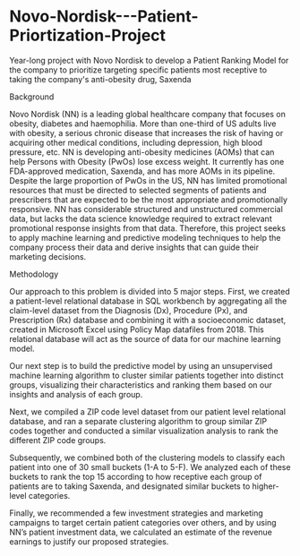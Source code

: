 # Novo-Nordisk---Patient-Priortization-Project
Year-long project with Novo Nordisk to develop a Patient Ranking Model for the company to prioritize targeting specific patients most receptive to taking the company's anti-obesity drug, Saxenda

Background

Novo Nordisk (NN) is a leading global healthcare company that focuses on obesity, diabetes and haemophilia. More than one-third of US adults live with obesity, a serious chronic disease that increases the risk of having or acquiring other medical conditions, including depression, high blood pressure, etc. NN is developing anti-obesity medicines (AOMs) that can help Persons with Obesity (PwOs) lose excess weight. It currently has one FDA-approved medication, Saxenda, and has more AOMs in its pipeline. Despite the large proportion of PwOs in the US, NN has limited promotional resources that must be directed to selected segments of patients and prescribers that are expected to be the most appropriate and promotionally responsive. NN has considerable structured and unstructured commercial data, but lacks the data science knowledge required to extract relevant promotional response insights from that data. Therefore, this project seeks to apply machine learning and predictive modeling techniques to help the company process their data and derive insights that can guide their marketing decisions.

Methodology

Our approach to this problem is divided into 5 major steps. First, we created a patient-level relational database in SQL workbench by aggregating all the claim-level dataset from
the Diagnosis (Dx), Procedure (Px), and Prescription (Rx) database and combining it with a socioeconomic dataset, created in Microsoft Excel using Policy Map datafiles from 2018. This relational database will act as the source of data for our machine learning model.

Our next step is to build the predictive model by using an unsupervised machine learning algorithm to cluster similar patients together into distinct groups, visualizing their characteristics and ranking them based on our insights and analysis of each group.

Next, we compiled a ZIP code level dataset from our patient level relational database, and ran a separate clustering algorithm to group similar ZIP codes together and conducted a similar visualization analysis to rank the different ZIP code groups.

Subsequently, we combined both of the clustering models to classify each patient into one of 30 small buckets (1-A to 5-F). We analyzed each of these buckets to rank the top 15 according to how receptive each group of patients are to taking Saxenda, and designated similar buckets to higher-level categories.

Finally, we recommended a few investment strategies and marketing campaigns to target certain patient categories over others, and by using NN’s patient investment data, we calculated an estimate of the revenue earnings to justify our proposed strategies.
